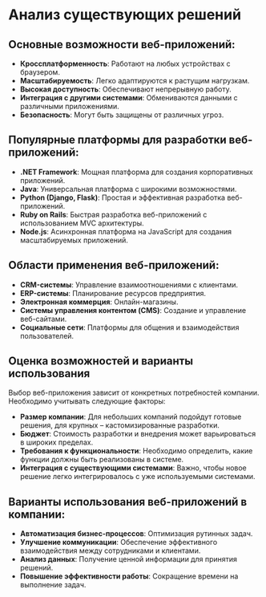 # Анализ существующих решений

## Основные возможности веб-приложений:

- **Кроссплатформенность**: Работают на любых устройствах с браузером.
- **Масштабируемость**: Легко адаптируются к растущим нагрузкам.
- **Высокая доступность**: Обеспечивают непрерывную работу.
- **Интеграция с другими системами**: Обмениваются данными с различными приложениями.
- **Безопасность**: Могут быть защищены от различных угроз.

## Популярные платформы для разработки веб-приложений:

- **.NET Framework**: Мощная платформа для создания корпоративных приложений.
- **Java**: Универсальная платформа с широкими возможностями.
- **Python (Django, Flask)**: Простая и эффективная разработка веб-приложений.
- **Ruby on Rails**: Быстрая разработка веб-приложений с использованием MVC архитектуры.
- **Node.js**: Асинхронная платформа на JavaScript для создания масштабируемых приложений.

## Области применения веб-приложений:

- **CRM-системы**: Управление взаимоотношениями с клиентами.
- **ERP-системы**: Планирование ресурсов предприятия.
- **Электронная коммерция**: Онлайн-магазины.
- **Системы управления контентом (CMS)**: Создание и управление веб-сайтами.
- **Социальные сети**: Платформы для общения и взаимодействия пользователей.

## Оценка возможностей и варианты использования

Выбор веб-приложения зависит от конкретных потребностей компании. Необходимо учитывать следующие факторы:

- **Размер компании**: Для небольших компаний подойдут готовые решения, для крупных – кастомизированные разработки.
- **Бюджет**: Стоимость разработки и внедрения может варьироваться в широких пределах.
- **Требования к функциональности**: Необходимо определить, какие функции должны быть реализованы в системе.
- **Интеграция с существующими системами**: Важно, чтобы новое решение легко интегрировалось с уже используемыми системами.

## Варианты использования веб-приложений в компании:

- **Автоматизация бизнес-процессов**: Оптимизация рутинных задач.
- **Улучшение коммуникации**: Обеспечение эффективного взаимодействия между сотрудниками и клиентами.
- **Анализ данных**: Получение ценной информации для принятия решений.
- **Повышение эффективности работы**: Сокращение времени на выполнение задач.
